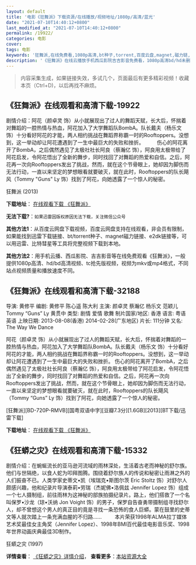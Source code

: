 ```yaml
---
layout: default
title: '电影《狂舞派》下载资源/在线播放/视频地址/1080p/高清/蓝光'
date: "2021-07-10T14:40:12+0800"
last_modified_at: "2021-07-10T14:40:12+0800"
permalink: /19922/
categories: 电影
cover:
tags: 电影
keywords: '狂舞派,在线免费看,1080p高清,bt种子,torrent,百度云盘,magnet,磁力链,迅雷下载资源'
description: '《狂舞派》在线云播放手机西瓜影院吉吉影音免费看，1080p高清bd/hd未删减完整版和tc抢先枪版，mkv/mp4格式，附带bt/torrent种子、magnet/磁力链、百度云盘、网盘资源迅雷下载链接'
---
```


>内容采集生成，如果链接失效，多试几个，页面最后有更多精彩视频！收藏本页（Ctrl+D)，以后再找不麻烦。


## 《狂舞派》在线观看和高清下载-19922

剧情介绍：阿花（颜卓灵 饰）从小就展现出了过人的舞蹈天赋，长大后，怀揣着对舞蹈的一腔热情与热血，阿花加入了大学舞蹈队BombA。队长戴夫（杨乐文 饰）十分看好阿花的才能，两人相约挑战在舞蹈界称霸一时的Rooftoppers。没想到，这一举动却让阿花遭遇到了一生中最巨大的失败和挫折。  　　伤心的阿花离开了BombA，之后偶然遇见了太极社社长阿良（蔡瀚亿 饰），阿良用太极带给了阿花启发，令阿花悟出了全新的舞步，同时找回了对舞蹈的热爱和自信。之后，阿花再一次向Rooftoppers发出了挑战，然而，就在这个节骨眼上，她却因为脚伤而无法行动，一直以来坚定的梦想眼看就要破灭，就在此时，Rooftoppers的队长飓风（Tommy "Guns" Ly 饰）找到了阿花，向她透露了一个惊人的秘密。


狂舞派 (2013)

**下载地址**： [在线观看下载 《狂舞派》](https://www.btbtdy.me/btdy/dy2092.html) 


**无法下载?**：`如果迅雷因版权原因无法下载，关注微信公众号 `

**其他方法1**：从百度云网盘下载视频，百度云网盘支持在线观看，非会员有限制，如果能找到迅雷下载链接、bt/torrent种子、magnet磁力链接、e2dk链接等，可以用迅雷、比特彗星等工具将完整视频下载到本地。

**其他方法2**：用手机云播、西瓜影院、吉吉影音等在线免费观看《狂舞派》，一般提供1080p高清、hd/bd高清视频、tc抢先版视频，视频为mkv或mp4格式，不同站点视频质量和播放速度不同。


## 《狂舞派》在线观看和高清下载-32188

导演: 黄修平 编剧: 黄修平 陈心遥 陈大利 主演: 颜卓灵 蔡瀚亿 杨乐文 范颖儿 Tommy “Guns” Ly 黄贯中 类型: 剧情 爱情 歌舞 制片国家/地区: 香港 语言: 粤语 英语 上映日期: 2013-08-08(香港) 2014-02-28(广东地区) 片长: 111分钟 又名: The Way We Dance

阿花（颜卓灵 饰）从小就展现出了过人的舞蹈天赋，长大后，怀揣着对舞蹈的一腔热情与热血，阿花加入了大学舞蹈队BombA。队长戴夫（杨乐文 饰）十分看好阿花的才能，两人相约挑战在舞蹈界称霸一时的Rooftoppers。没想到，这一举动却让阿花遭遇到了一生中最巨大的失败和挫折。 伤心的阿花离开了BombA，之后偶然遇见了太极社社长阿良（蔡瀚亿 饰），阿良用太极带给了阿花启发，令阿花悟出了全新的舞步，同时找回了对舞蹈的热爱和自信。之后，阿花再一次向Rooftoppers发出了挑战，然而，就在这个节骨眼上，她却因为脚伤而无法行动，一直以来坚定的梦想眼看就要破灭，就在此时，Rooftoppers的队长飓风（Tommy “Guns” Ly 饰）找到了阿花，向她透露了一个惊人的秘密。


[狂舞派][BD-720P-RMVB][国粤双语中字][豆瓣7.3分][1.6GB][2013][BT下载/迅雷下载]

**下载地址**： [在线观看下载 《狂舞派》](https://www.btdx8.com/torrent/the_way_we_dance_2013.html) 


## 《狂蟒之灾》在线观看和高清下载-15332

剧情介绍：在蜿蜒流长的亚马逊河流域的雨林深处，生活着古老而神秘的舒尔族。他们与世隔绝，以食人蛇为叩拜图腾。围绕着舒尔族人的传说和秘密让雨淋之外的人们振奋不已。人类学家史蒂文•凯（埃瑞克•斯图尔茨 Eric Stoltz 饰）对舒尔人颇感兴趣，他和纪录片导演泰莉•劳瑞（杰妮佛•洛佩兹 Jennifer Lopez 饰）组成一个七人摄制组，前往雨林为这神秘的部族拍摄纪录片。路上，他们搭救了一个名叫保罗•沙龙（琼•沃纳 Jon Voight 饰）的男子，保罗自告奋勇带摄制组寻找舒尔人，却不曾想这个男人的真正目的竟是寻找一条恐怖的食人巨蟒。蒙在鼓里的史蒂文等人就次踏上一条充满血腥的不归路……  　　本片荣获1998年ALMA拉丁媒体艺术奖最佳女主角奖（Jennifer Lopez）、1998年BMI百代最佳电影音乐奖、1998年世界动画庆典最佳3D制作。


狂蟒之灾 (1997)

**详情查看**： [《狂蟒之灾》详情介绍](/movie/15332/)， **查看更多**：[本站资源大全](/movie/t/all/)

